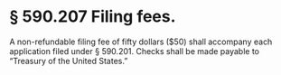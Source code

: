 # § 590.207   Filing fees.

A non-refundable filing fee of fifty dollars ($50) shall accompany each application filed under § 590.201. Checks shall be made payable to “Treasury of the United States.”




